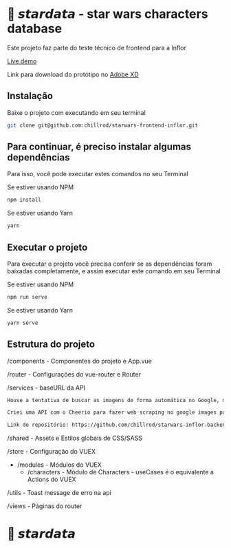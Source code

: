 # 🚀 𝙨𝙩𝙖𝙧𝙙𝙖𝙩𝙖 - star wars characters database

Este projeto faz parte do teste técnico de frontend para a Inflor

[Live demo](https://stardata.vercel.app/)

Link para download do protótipo no [Adobe XD](https://xd.adobe.com/view/482df7fe-7d6d-4d66-9902-4aa16b8f09a1-1d7e/)

## Instalação

Baixe o projeto com executando em seu terminal

```bash
git clone git@github.com:chillrod/starwars-frontend-inflor.git
```

## Para continuar, é preciso instalar algumas dependências

Para isso, você pode executar estes comandos no seu Terminal

Se estiver usando NPM

```bash
npm install
```

Se estiver usando Yarn

```bash
yarn
```

## Executar o projeto

Para executar o projeto você precisa conferir se as dependências foram baixadas completamente, e assim
executar este comando em seu Terminal

Se estiver usando NPM

```bash
npm run serve
```

Se estiver usando Yarn

```bash
yarn serve
```

## Estrutura do projeto

/components - Componentes do projeto e App.vue

/router - Configurações do vue-router e Router

/services - baseURL da API

```bash
Houve a tentativa de buscar as imagens de forma automática no Google, mas encontrei dificuldades...

Criei uma API com o Cheerio para fazer web scraping no google images para consumir neste projeto

Link do repositório: https://github.com/chillrod/starwars-inflor-backend
```

/shared - Assets e Estilos globais de CSS/SASS

/store - Configuração do VUEX

- /modules - Módulos do VUEX
  - /characters - Módulo de Characters - useCases é o equivalente a Actions do VUEX

/utils - Toast message de erro na api

/views - Páginas do router

# 🚀 𝙨𝙩𝙖𝙧𝙙𝙖𝙩𝙖
